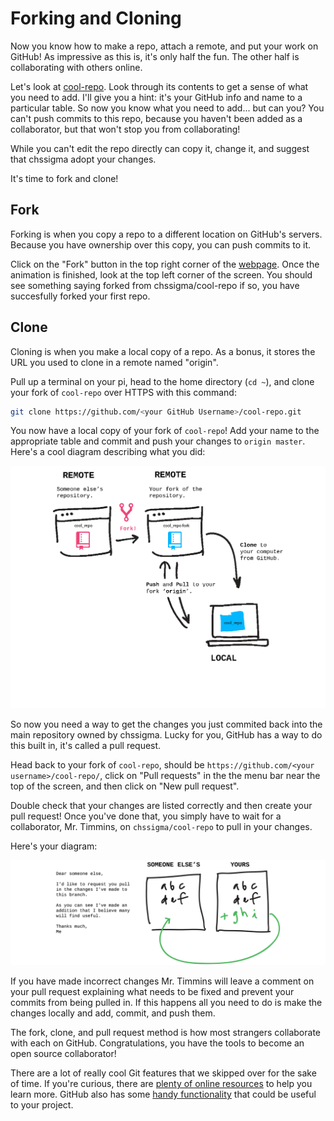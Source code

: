# Forking and Cloning

Now you know how to make a repo, attach a remote, and put your work on GitHub! As impressive as this is, it's only half the fun. The other half is collaborating with others online.

Let's look at [cool-repo](https://github.com/chssigma/cool-repo). Look through its contents to get a sense of what you need to add. I'll give you a hint: it's your GitHub info and name to a particular table. So now you know what you need to add... but can you? You can't push commits to this repo, because you haven't been added as a collaborator, but that won't stop you from collaborating!

While you can't edit the repo directly can copy it, change it, and suggest that chssigma adopt your changes.

It's time to fork and clone!

## Fork

Forking is when you copy a repo to a different location on GitHub's servers. Because you have ownership over this copy, you can push commits to it.

Click on the "Fork" button in the top right corner of the [webpage](https://github.com/chssigma/cool-repo). Once the animation is finished, look at the top left corner of the screen. You should see something saying forked from chssigma/cool-repo if so, you have succesfully forked your first repo.

## Clone

Cloning is when you make a local copy of a repo. As a bonus, it stores the URL you used to clone in a remote named "origin".

Pull up a terminal on your pi, head to the home directory (`cd ~`), and clone your fork of `cool-repo` over HTTPS with this command:

```bash
git clone https://github.com/<your GitHub Username>/cool-repo.git
```

You now have a local copy of your fork of `cool-repo`! Add your name to the appropriate table and commit and push your changes to `origin master`. Here's a cool diagram describing what you did:

![clone](/images/clone.png)

So now you need a way to get the changes you just commited back into the main repository owned by chssigma. Lucky for you, GitHub has a way to do this built in, it's called a pull request.

Head back to your fork of `cool-repo`, should be `https://github.com/<your username>/cool-repo/`, click on "Pull requests" in the the menu bar near the top of the screen, and then click on "New pull request".

Double check that your changes are listed correctly and then create your pull request! Once you've done that, you simply have to wait for a collaborator, Mr. Timmins, on `chssigma/cool-repo` to pull in your changes.

Here's your diagram:

![pullrequest](/images/pullrequest.png)

If you have made incorrect changes Mr. Timmins will leave a comment on your pull request explaining what needs to be fixed and prevent your commits from being pulled in. If this happens all you need to do is make the changes locally and add, commit, and push them.

The fork, clone, and pull request method is how most strangers collaborate with each on GitHub. Congratulations, you have the tools to become an open source collaborator!

There are a lot of really cool Git features that we skipped over for the sake of time. If you're curious, there are [plenty of online resources](http://try.github.io/) to help you learn more. GitHub also has some [handy functionality](https://guides.github.com/) that could be useful to your project.
